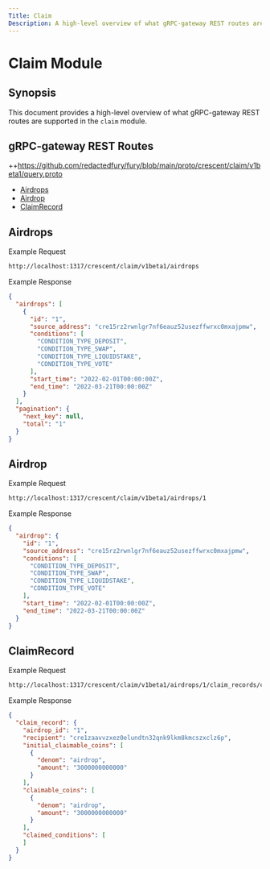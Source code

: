 ```yaml
---
Title: Claim
Description: A high-level overview of what gRPC-gateway REST routes are supported in the claim module.
---
```


# Claim Module

## Synopsis

This document provides a high-level overview of what gRPC-gateway REST routes are supported in the `claim` module.

## gRPC-gateway REST Routes

<!-- markdown-link-check-disable -->
++https://github.com/redactedfury/fury/blob/main/proto/crescent/claim/v1beta1/query.proto 

- [Airdrops](#Airdrops)
- [Airdrop](#Airdrop)
- [ClaimRecord](#ClaimRecord)

## Airdrops

Example Request 

<!-- markdown-link-check-disable -->
```bash
http://localhost:1317/crescent/claim/v1beta1/airdrops
```

Example Response

```json
{
  "airdrops": [
    {
      "id": "1",
      "source_address": "cre15rz2rwnlgr7nf6eauz52usezffwrxc0mxajpmw",
      "conditions": [
        "CONDITION_TYPE_DEPOSIT",
        "CONDITION_TYPE_SWAP",
        "CONDITION_TYPE_LIQUIDSTAKE",
        "CONDITION_TYPE_VOTE"
      ],
      "start_time": "2022-02-01T00:00:00Z",
      "end_time": "2022-03-21T00:00:00Z"
    }
  ],
  "pagination": {
    "next_key": null,
    "total": "1"
  }
}
```

## Airdrop

Example Request 

<!-- markdown-link-check-disable -->
```bash
http://localhost:1317/crescent/claim/v1beta1/airdrops/1
```

Example Response

```json
{
  "airdrop": {
    "id": "1",
    "source_address": "cre15rz2rwnlgr7nf6eauz52usezffwrxc0mxajpmw",
    "conditions": [
      "CONDITION_TYPE_DEPOSIT",
      "CONDITION_TYPE_SWAP",
      "CONDITION_TYPE_LIQUIDSTAKE",
      "CONDITION_TYPE_VOTE"
    ],
    "start_time": "2022-02-01T00:00:00Z",
    "end_time": "2022-03-21T00:00:00Z"
  }
}
```


## ClaimRecord

Example Request 

<!-- markdown-link-check-disable -->
```bash
http://localhost:1317/crescent/claim/v1beta1/airdrops/1/claim_records/cre1zaavvzxez0elundtn32qnk9lkm8kmcszxclz6p
```

Example Response

```json
{
  "claim_record": {
    "airdrop_id": "1",
    "recipient": "cre1zaavvzxez0elundtn32qnk9lkm8kmcszxclz6p",
    "initial_claimable_coins": [
      {
        "denom": "airdrop",
        "amount": "3000000000000"
      }
    ],
    "claimable_coins": [
      {
        "denom": "airdrop",
        "amount": "3000000000000"
      }
    ],
    "claimed_conditions": [
    ]
  }
}
```